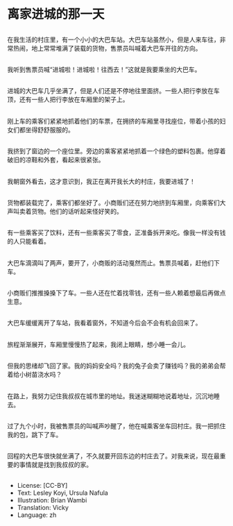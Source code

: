 # 离家进城的那一天

##
在我生活的村庄里，有一个小小的大巴车站。大巴车站虽然小，但是人来车往，非常热闹，地上常常堆满了装载的货物，售票员叫喊着大巴车开往的方向。

##
我听到售票员喊“进城啦！进城啦！往西去！”这就是我要乘坐的大巴车。

##
进城的大巴车几乎坐满了，但是人们还是不停地往里面挤。一些人把行李放在车顶，还有一些人把行李放在车厢里的架子上。

##
刚上车的乘客们紧紧地抓着他们的车票，在拥挤的车厢里寻找座位，带着小孩的妇女们都坐得舒舒服服的。

##
我挤到了窗边的一个座位里。旁边的乘客紧紧地抓着一个绿色的塑料包裹。他穿着破旧的凉鞋和外套，看起来很紧张。

##
我朝窗外看去，这才意识到，我正在离开我长大的村庄，我要进城了！

##
货物都装载完了，乘客们都坐好了。小商贩们还在努力地挤到车厢里，向乘客们大声叫卖着货物。他们的话听起来怪好笑的。

##
有一些乘客买了饮料，还有一些乘客买了零食，正准备拆开来吃。像我一样没有钱的人只能看着。

##
大巴车滴滴叫了两声，要开了，小商贩的活动戛然而止。售票员喊着，赶他们下车。

##
小商贩们推推搡搡下了车。一些人还在忙着找零钱，还有一些人赖着想最后再做点生意。

##
大巴车缓缓离开了车站，我看着窗外，不知道今后会不会有机会回来了。

##
旅程渐渐展开，车厢里慢慢热了起来，我闭上眼睛，想小睡一会儿。

##
但我的思绪却飞回了家。我的妈妈安全吗？我的兔子会卖了赚钱吗？我的弟弟会帮着给小树苗浇水吗？

##
在路上，我努力记住我叔叔在城市里的地址。我迷迷糊糊地说着地址，沉沉地睡去。

##
过了九个小时，我被售票员的叫喊声吵醒了，他在喊乘客坐车回村庄。我一把抓住我的包，跳下了车。

##
回程的大巴车很快就坐满了，不久就要开回东边的村庄去了。对我来说，现在最重要的事情就是找到我叔叔的家。

##
* License: [CC-BY]
* Text: Lesley Koyi, Ursula Nafula
* Illustration: Brian Wambi
* Translation: Vicky
* Language: zh
